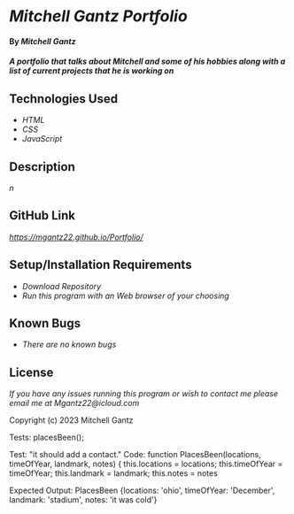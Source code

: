 # _Mitchell Gantz Portfolio_

#### By _**Mitchell Gantz**_
#### _A portfolio that talks about Mitchell and some of his hobbies along with a list of current projects that he is working on_

## Technologies Used
* _HTML_
* _CSS_
* _JavaScript_

## Description
_n_

## GitHub Link
_https://mgantz22.github.io/Portfolio/_

## Setup/Installation Requirements
* _Download Repository_
* _Run this program with an Web browser of your choosing_
## Known Bugs
* _There are no known bugs_
## License
_If you have any issues running this program or wish to contact me please email me at Mgantz22@icloud.com_

Copyright (c) 2023 Mitchell Gantz


Tests: 
placesBeen();

Test: "it should add a contact."
Code:
function PlacesBeen(locations, timeOfYear, landmark, notes) {
  this.locations = locations;
  this.timeOfYear = timeOfYear;
  this.landmark = landmark;
  this.notes = notes

Expected Output: PlacesBeen {locations: 'ohio', timeOfYear: 'December', landmark: 'stadium', notes: 'it was cold'}